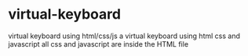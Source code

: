 # virtual-keyboard
virtual keyboard using html/css/js
a virtual keyboard using html css and javascript 
all css and javascript are inside the HTML file

